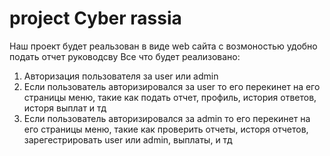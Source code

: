 # project Cyber rassia
Наш проект будет реальзован в виде web сайта с возмоностью удобно подать отчет руководсву
Все что будет реализовано:
1. Авторизация пользователя за user или admin
2. Если пользователь авторизировался за user то его перекинет на его страницы меню, такие как подать отчет, профиль, история ответов, исторя выплат и тд
3. Если пользователь авторизировался за admin то его перекинет на его страницы меню, такие как проверить отчеты, исторя отчетов, зарегестрировать user или admin, выплаты, и тд
